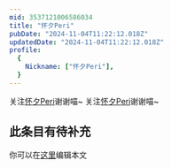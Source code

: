 ```yaml
---
mid: 3537121006586034
title: "怀夕Peri"
pubDate: "2024-11-04T11:22:12.018Z"
updatedDate: "2024-11-04T11:22:12.018Z"
profile:
  {
    Nickname: ["怀夕Peri"],
  }
---
```


关注[怀夕Peri](https://space.bilibili.com/3537121006586034)谢谢喵~ 关注[怀夕Peri](https://space.bilibili.com/3537121006586034)谢谢喵~

## 此条目有待补充
你可以在[这里](https://github.com/Yuhanawa/VTuber.ICU/edit/master/src/content/v/怀夕Peri/index.md)编辑本文

